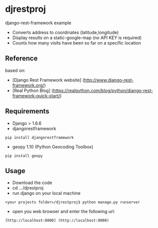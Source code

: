 # djrestproj
django-rest-framework example
* Converts address to coordinates (latitude,longitude)
* Display results on a static-google-map (no API KEY is required)
* Counts how many visits have been so far on a specific location


## Reference
based on:
* [Django Rest Framework website] (http://www.django-rest-framework.org/)
* [Real Python Blog] (https://realpython.com/blog/python/django-rest-framework-quick-start/)

## Requirements
* Django > 1.6.6
* djangorestframework

```
pip install djangorestframework
```

* geopy 1.10 (Python Geocoding Toolbox)

```
pip install geopy
```

## Usage
* Download the code
* cd .../djrestproj
* run django on your local machine
```
<your projects folder>/djrestproj$ python manage.py runserver
```

* open you web browser and enter the following url:
```
[http://localhost:8000] (http://localhost:8000)
```

